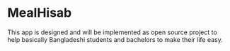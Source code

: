 # MealHisab
This app is designed and will be implemented as open source project to help basically Bangladeshi students and bachelors to make their life easy.
